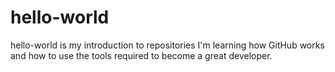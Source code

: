 # hello-world
hello-world is my introduction to repositories
I'm learning how GitHub works and how to use the tools required to become a great developer.
